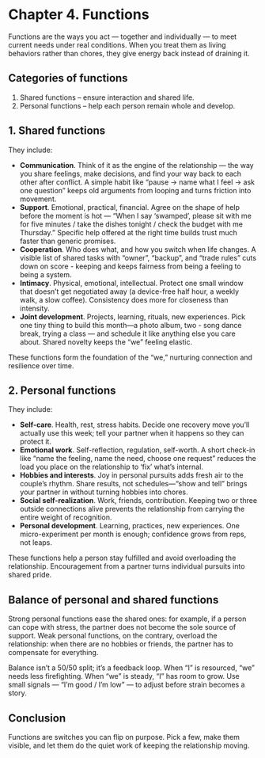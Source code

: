 # Chapter 4. Functions

Functions are the ways you act — together and individually — to meet current needs under real conditions. When you treat them as living behaviors rather than chores, they give energy back instead of draining it.

## Categories of functions

1. Shared functions – ensure interaction and shared life.
2. Personal functions – help each person remain whole and develop.

## 1. Shared functions

They include:

- **Communication**. Think of it as the engine of the relationship — the way you share feelings, make decisions, and find your way back to each other after conflict. A simple habit like “pause → name what I feel → ask one question” keeps old arguments from looping and turns friction into movement.
- **Support**. Emotional, practical, financial. Agree on the shape of help before the moment is hot — “When I say ‘swamped’, please sit with me for five minutes / take the dishes tonight / check the budget with me Thursday.” Specific help offered at the right time builds trust much faster than generic promises.
- **Cooperation**. Who does what, and how you switch when life changes. A visible list of shared tasks with “owner”, “backup”, and “trade rules” cuts down on score - keeping and keeps fairness from being a feeling to being a system.
- **Intimacy**. Physical, emotional, intellectual. Protect one small window that doesn’t get negotiated away (a device-free half hour, a weekly walk, a slow coffee). Consistency does more for closeness than intensity.
- **Joint development**. Projects, learning, rituals, new experiences. Pick one tiny thing to build this month—a photo album, two - song dance break, trying a class — and schedule it like anything else you care about. Shared novelty keeps the “we” feeling elastic.

These functions form the foundation of the “we,” nurturing connection and resilience over time.

## 2. Personal functions

They include:

- **Self-care**. Health, rest, stress habits. Decide one recovery move you’ll actually use this week; tell your partner when it happens so they can protect it.
- **Emotional work**. Self-reflection, regulation, self-worth. A short check-in like “name the feeling, name the need, choose one request” reduces the load you place on the relationship to ‘fix’ what’s internal.
- **Hobbies and interests**. Joy in personal pursuits adds fresh air to the couple’s rhythm. Share results, not schedules—“show and tell” brings your partner in without turning hobbies into chores.
- **Social self-realization**. Work, friends, contribution. Keeping two or three outside connections alive prevents the relationship from carrying the entire weight of recognition.
- **Personal development**. Learning, practices, new experiences. One micro-experiment per month is enough; confidence grows from reps, not leaps.

These functions help a person stay fulfilled and avoid overloading the relationship. Encouragement from a partner turns individual pursuits into shared pride.

## Balance of personal and shared functions

Strong personal functions ease the shared ones: for example, if a person can cope with stress, the partner does not become the sole source of support. Weak personal functions, on the contrary, overload the relationship: when there are no hobbies or friends, the partner has to compensate for everything.

Balance isn’t a 50/50 split; it’s a feedback loop. When “I” is resourced, “we” needs less firefighting. When “we” is steady, “I” has room to grow. Use small signals — “I’m good / I’m low” — to adjust before strain becomes a story.

## Conclusion

Functions are switches you can flip on purpose. Pick a few, make them visible, and let them do the quiet work of keeping the relationship moving.